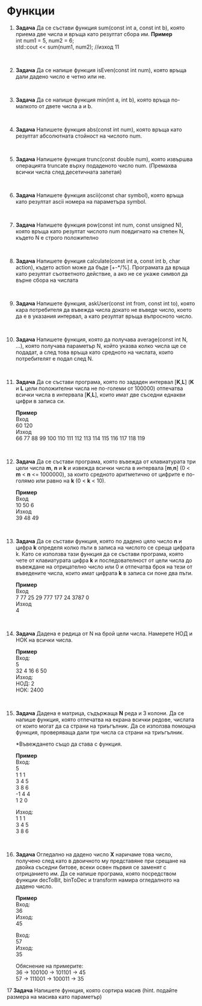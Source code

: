 # Функции

1. **Задача** Да се състави функция sum(const int a, const int b), която приема две числа и връща като резултат сбора им.
	**Пример**<br>
	int num1 = 5, num2 = 6; <br>
	std::cout << sum(num1, num2); //изход 11 <br>

<br>

2. **Задача** Да се напише функция isEven(const int num), която връща дали дадено число е четно или не.

<br>

3. **Задача** Да се напише функция min(int a, int b), която връща по-малкото от двете числа a и b.

<br>

4. **Задача** Напишете функция abs(const int num), която връща като резултат абсолютната стойност на числото num.

<br>

5. **Задача** Напишете функция trunc(const double num), която извършва операцията truncate върху подаденото число num. (Премахва всички числа след десетичната запетая)

<br>

6. **Задача** Напишете функция ascii(const char symbol), която връща като резултат ascii номера на параметъра symbol.

<br>

7. **Задача** Напишете функция pow(const int num, const unsigned N), която връща като резултат числото num повдигнато на степен N, където N е строго положително

<br>

8. **Задача** Напишете функция calculate(const int a, const int b, char action), където action може да бъде [+-\*/%]. Програмата да връща като резултат съответното действие, а ако не се укаже символ да върне сбора на числата

<br>

9. **Задача** Напишете функция, askUser(const int from, const int to), която кара потребителя да въвежда числа докато не въведе число, което да е в указания интервал, а като резултат връща въпросното число.

<br>

10. **Задача** Напишете функция, която да получава average(const int N, ...), която получава параметър N, който указва колко числа ще се подадат, а след това връща като средното на числата, които потребителят е подал след N.

<br>

11. **Задача** Да се състави програма, която по зададен интервал [**K**,**L**] (**K** и **L** цели положителни числа не по-големи от 100000) отпечатва всички числа в интервала [**K**,**L**], които имат две съседни еднакви цифри в записа си.

	**Пример**<br>
	Вход<br>
	60 120<br>
	Изход<br>
	66 77 88 99 100 110 111 112 113 114 115 116 117 118 119

<br>

12. **Задача** Да се състави програма, която въвежда от клавиатурата три цели числа **m**, **n** и **k** и извежда всички числа в интервала [**m**,**n**] (0 < **m** < **n** <= 1000000), за които средното аритметично от цифрите е по-голямо или равно на **k** (0 < **k** < 10).

	**Пример**<br>
	Вход<br>
	10 50 6<br>
	Изход<br>
	39 48 49

<br>

13. **Задача** Да се състави функция, която по дадено цяло число **n** и цифра **k** определя колко пъти в записа на числото се среща цифрата k. Като се използва тази функция да се състави програма, която чете от клавиатурата цифра **k** и последователност от цели числа до въвеждане на отрицателно число или 0 и отпечатва броя на тези от въведените числа, които имат цифрата **k** в записа си поне два пъти.

	**Пример**<br>
	Вход<br>
	7 77 25 29 777 177 24 3787 0<br>
	Изход<br>
	4

<br>

14. **Задача**  Дадена е редица от N на брой цели числа. Намерете НОД и НОК на всички числа.

	**Пример**<br>
	Вход:<br>
	5<br>
	32 4 16 6 50<br>
	Изход:<br>
	НОД: 2<br>
	НОК: 2400

<br>

15. **Задача** Дадена е матрица, съдържаща **N** реда и 3 колони. Да се напише функция, която отпечатва на екрана всички редове, числата от които могат да са страни на триъгълник. Да се използва помощна функция, проверяваща дали три числа са страни на триъгълник.
 
	*Въвеждането също да става с функция.

	**Пример**<br>
	Вход:<br>
	5<br>
	1 1 1<br>
	3 4 5<br>
	3 8 6<br>
	-1 4 4<br>
	1 2 0

	Изход:<br>
	1 1 1<br>
	3 4 5<br>
	3 8 6

<br>

16. **Задача** Огледално на дадено число **X** наричаме това число, получено след като в двоичното му представяне при срещане на двойка съседни битове, всеки освен първия се заменят с отрицанието им. Да се напише програма, която посредством функции decToBit, binToDec и transform намира огледалното на дадено число.

	**Пример**<br>
	Вход:<br>
	36<br>
	Изход:<br>
	45

	Вход:<br>
	57<br>
	Изход:<br>
	35

	Обяснение на примерите:<br>
	36 → 100100 → 101101 → 45<br>
	57 → 111001 → 100011 → 35
 
17 **Задача** Напишете функция, която сортира масив (hint. подайте размера на масива като параметър)
